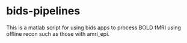 # bids-pipelines
This is a matlab script for using bids apps to process BOLD fMRI using offline recon such as those with amri_epi.

